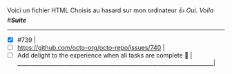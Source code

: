 Voici un fichier HTML Choisis au hasard sur mon ordinateur 👍
_Oui._
*Voila*
#***Suite***
________________________________________________________________________
- [x] #739                                                             |
- [ ] <https://github.com/octo-org/octo-repo/issues/740>               |
- [ ] Add delight to the experience when all tasks are complete :tada: |
_______________________________________________________________________|